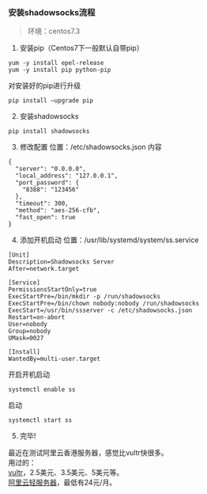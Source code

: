 ### 安装shadowsocks流程

> 环境：centos7.3

1. 安装pip（Centos7下一般默认自带pip）
```
yum -y install epel-release
yum -y install pip python-pip
```
对安装好的pip进行升级
```
pip install –upgrade pip
```
2. 安装shadowsocks
```
pip install shadowsocks
```
3. 修改配置
位置：/etc/shadowsocks.json
内容
```
{
  "server": "0.0.0.0",
  "local_address": "127.0.0.1",
  "port_password": {
    "8388": "123456"
  },
  "timeout": 300,
  "method": "aes-256-cfb",
  "fast_open": true
}

```
4. 添加开机启动
位置：/usr/lib/systemd/system/ss.service
```
[Unit]
Description=Shadowsocks Server
After=network.target

[Service]
PermissionsStartOnly=true
ExecStartPre=/bin/mkdir -p /run/shadowsocks
ExecStartPre=/bin/chown nobody:nobody /run/shadowsocks
ExecStart=/usr/bin/ssserver -c /etc/shadowsocks.json
Restart=on-abort
User=nobody
Group=nobody
UMask=0027

[Install]
WantedBy=multi-user.target

```
开启开机启动
```
systemctl enable ss
```
启动
```
systemctl start ss
```

5. 完毕!

最近在测试阿里云香港服务器，感觉比vultr快很多。  
用过的：  
[vultr](https://www.vultr.com)，2.5美元、3.5美元、5美元等。  
[阿里云轻服务器](https://www.aliyun.com/product/swas)，最低有24元/月。  
